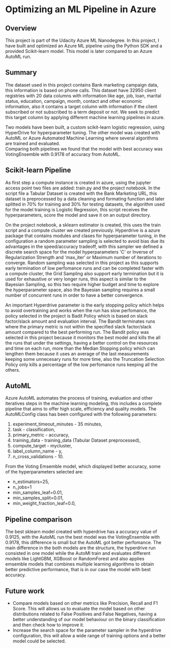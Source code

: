 # Optimizing an ML Pipeline in Azure

## Overview
This project is part of the Udacity Azure ML Nanodegree.
In this project, I have built and optimized an Azure ML pipeline using the Python SDK and a provided Scikit-learn model.
This model is later compared to an Azure AutoML run.

## Summary
The dataset used in this project contains Bank marketing campaign data, this information is based on phone calls. This dataset have 32950 client registries with 20 data columns with information like age, job, loan, marital status, education, campaign, month, contact and other economic information, also it contains a target column with information if the client subscribed or not subscribed to a term deposit or not. We seek to predict this target column by applying different machine learning pipelines in azure.  
  
Two models have been built, a custom scikit-learn logistic regression, using HyperDrive for hyperparameter tuning. The other model was created with AutoML or Azure Automated Machine Learning where several algorithms are trained and evaluated.  
Comparing both pipelines we found that the model with best accuracy was VotingEnsemble with 0.9178 of accuracy from AutoML. 

## Scikit-learn Pipeline
As first step a compute instance is created in azure, using the jupyter access point two files are added: train.py and the project notebook. In the script file a Tabular Dataset is created with the Bank Marketing URL, this dataset is preprocessed by a data cleaning and formating function and later splitted in 70% for training and 30% for testing datasets, the algorithm used for the model training is Logistic Regression, this script receives the hyperparameters, score the model and save it on an output directory.

On the project notebook, a sklearn estimator is created, this uses the train script and a compute cluster we created previously. Hyperdrive is a azure package that contains modules and clases for hyperparameter tuning, in the configuration a random parameter sampling is selected to avoid bias due its advantages in the speed/accuracy tradeoff, with this sampler we defined a discrete search space for the model hyperparameters 'C' or Inverse of Regularization Strength and 'max_iter' or Maximum number of iterations to converge. Random sampling was selected in this project as this supports early termination of low perfomance runs and can be completed faster with a compute cluster, the Grid Sampling also support early termination but it is used for exhaustive or very longer runs, this aspect is similar to the Bayesian Sampling, so this two require higher budget and time to explore the hyperparameter space, also the Bayesian sampling requires a small number of concurrent runs in order to have a better convergence. 

An important Hyperdrive parameter is the early stopping policy which helps to avoid overtraining and works when the run has slow perfomance, the policy selected in the project is Badit Policy which is based on slack factor/slack amount and evaluation interval. The Bandit terminates runs where the primary metric is not within the specified slack factor/slack amount compared to the best performing run. The Bandit policy was selected in this project because it monitors the best model and kills the all the runs that under the settings, having a better control on the resources and time on each run, more than the Median Stopping policy which can lengthen them because it uses an average of the last measurements keeping some unnecesary runs for more time, also the Truncation Selection Policy only kills a percentage of the low perfomance runs keeping all the others. 

## AutoML
Azure AutoML automates the process of training, evaluation and other iteratives steps in the machine learning modeling, this includes a complete pipeline that aims to offer high scale, efficiency and quality models. The AutoMLConfig class has been configured with the following parameters: 
1. experiment_timeout_minutes - 35 minutes, 
2. task - classification,
3. primary_metric - accuracy, 
4. training_data - training_data (Tabular Dataset preprocessed), 
5. compute_target - mycluster,
5. label_column_name - y, 
6. n_cross_validations - 10. 

From the Voting Emsemble model, which displayed better accuracy, some of the hyperparameters selected are:  
* n_estimators=25,
* n_jobs=1
* min_samples_leaf=0.01,
* min_samples_split=0.01,
* min_weight_fraction_leaf=0.0,

## Pipeline comparison
The best sklearn model created with hyperdrive has a accuracy value of 0.9125, with the AutoML run the best model was the VotingEnsemble with 0.9178, this difference is small but the AutoML got better perfomance. The main difference in the both models are the structure, the hyperdrive run consisted in one model while the AutoMl train and evaluates different models like LightGBM, XGBoost or RandomForest and also applies emsemble models that combines multiple learning algorithms to obtain better predictive performance, that is in our case the model with best accuracy.    

## Future work
* Compare models based on other metrics like Precision, Recall and F1 Score. This will allows us to evaluate the model based on other distributions related to False Positives and False Negatives, having a better understanding of our model behaviour on the binary classification and then check how to improve it. 
* Increase the search space for the parameter sampler in the hyperdrive configuration, this will allow a wide range of training options and a better model could be selected. 
